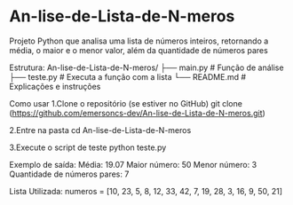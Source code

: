 # An-lise-de-Lista-de-N-meros
Projeto Python que analisa uma lista de números inteiros, retornando a média, o maior e o menor valor, além da quantidade de números pares

Estrutura:
An-lise-de-Lista-de-N-meros/
├── main.py        # Função de análise
├── teste.py       # Executa a função com a lista
└── README.md      # Explicações e instruções

Como usar
1.Clone o repositório (se estiver no GitHub)
git clone (https://github.com/emersoncs-dev/An-lise-de-Lista-de-N-meros.git)

2.Entre na pasta
cd An-lise-de-Lista-de-N-meros

3.Execute o script de teste
python teste.py

Exemplo de saída:
Média: 19.07
Maior número: 50
Menor número: 3
Quantidade de números pares: 7

Lista Utilizada:
numeros = [10, 23, 5, 8, 12, 33, 42, 7, 19, 28, 3, 16, 9, 50, 21]
